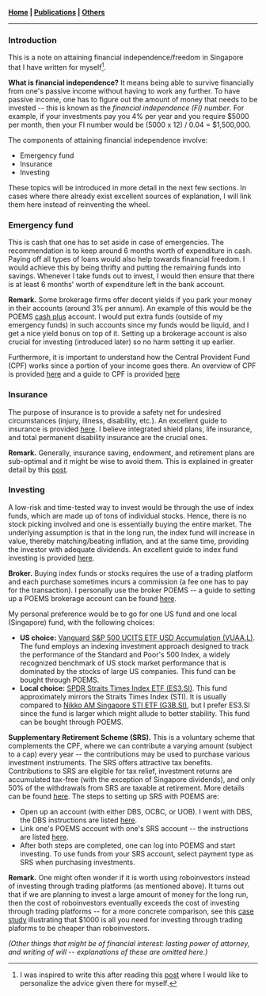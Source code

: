 **[Home](./) \| [Publications](./publications.html) \| [Others](./others.html)**

---

### Introduction

This is a note on attaining financial independence/freedom in Singapore that I have written for myself[^1].

**What is financial independence?** It means being able to survive financially from one's passive income without having to work any further. To have passive income, one has to figure out the amount of money that needs to be invested -- this is known as the *financial independence (FI) number*. For example, if your investments pay you 4% per year and you require $5000 per month, then your FI number would be (5000 x 12) / 0.04 = $1,500,000.

The components of attaining financial independence involve:
- Emergency fund
- Insurance
- Investing

These topics will be introduced in more detail in the next few sections. In cases where there already exist excellent sources of explanation, I will link them here instead of reinventing the wheel.

[^1]: I was inspired to write this after reading this [post](https://www.reddit.com/r/singaporefi/comments/j7f815/starting_guide_to_fi/) where I would like to personalize the advice given there for myself.

### Emergency fund

This is cash that one has to set aside in case of emergencies. The recommendation is to keep around 6 months worth of expenditure in cash. Paying off all types of loans would also help towards financial freedom. I would achieve this by being thrifty and putting the remaining funds into savings. Whenever I take funds out to invest, I would then ensure that there is at least 6 months' worth of expenditure left in the bank account. 

**Remark.** Some brokerage firms offer decent yields if you park your money in their accounts (around 3% per annum). An example of this would be the POEMS [cash plus](https://www.poems.com.sg/cash-plus/) account. I would put extra funds (outside of my emergency funds) in such accounts since my funds would be liquid, and I get a nice yield bonus on top of it. Setting up a brokerage account is also crucial for investing (introduced later) so no harm setting it up earlier. 

Furthermore, it is important to understand how the Central Provident Fund (CPF) works since a portion of your income goes there. An overview of CPF is provided [here](https://www.cpf.gov.sg/member/cpf-overview) and a guide to CPF is provided [here](https://www.reddit.com/r/singaporefi/comments/jqglfs/a_guide_to_cpf/)

### Insurance

The purpose of insurance is to provide a safety net for undesired circumstances (injury, illness, disability, etc.). An excellent guide to insurance is provided [here](https://www.reddit.com/r/singaporefi/comments/jdxn37/a_guide_to_insurance_in_singapore/). I believe integrated shield plans, life insurance, and total permanent disability insurance are the crucial ones.

**Remark.** Generally, insurance saving, endowment, and retirement plans are sub-optimal and it might be wise to avoid them. This is explained in greater detail by this [post](https://www.reddit.com/r/singaporefi/comments/og2hjo/about_insurance_saving_endownment_and_retirement/).

### Investing

A low-risk and time-tested way to invest would be through the use of index funds, which are made up of tons of individual stocks. Hence, there is no stock picking involved and one is essentially buying the entire market. The underlying assumption is that in the long run, the index fund will increase in value, thereby matching/beating inflation, and at the same time, providing the investor with adequate dividends. An excellent guide to index fund investing is provided [here](https://www.firepathlion.com/the-bogleheads-3-fund-portfolio-for-singapore-firewalkers/).

**Broker.** Buying index funds or stocks requires the use of a trading platform and each purchase sometimes incurs a commission (a fee one has to pay for the transaction). I personally use the broker POEMS -- a guide to setting up a POEMS brokerage account can be found [here](https://dollarsandsense.sg/step-step-guide-opening-brokerage-account-poems/).

My personal preference would be to go for one US fund and one local (Singapore) fund, with the following choices:
- **US choice:** [Vanguard S&P 500 UCITS ETF USD Accumulation (VUAA.L)](https://finance.yahoo.com/quote/VUAA.L/). The fund employs an indexing investment approach designed to track the performance of the Standard and Poor's 500 Index, a widely recognized benchmark of US stock market performance that is dominated by the stocks of large US companies. This fund can be bought through POEMS.
- **Local choice:** [SPDR Straits Times Index ETF (ES3.SI)](https://sg.finance.yahoo.com/quote/es3.si/). This fund approximately mirrors the Straits Times Index (STI). It is usually compared to [Nikko AM Singapore STI ETF (G3B.SI)](https://sg.finance.yahoo.com/quote/G3B.SI/), but I prefer ES3.SI since the fund is larger which might allude to better stability. This fund can be bought through POEMS.

**Supplementary Retirement Scheme (SRS).** This is a voluntary scheme that complements the CPF, where we can contribute a varying amount (subject to a cap) every year -- the contributions may be used to purchase various investment instruments. The SRS offers attractive tax benefits. Contributions to SRS are eligible for tax relief, investment returns are accumulated tax-free (with the exception of Singapore dividends), and only 50% of the withdrawals from SRS are taxable at retirement. More details can be found [here](https://www.iras.gov.sg/taxes/individual-income-tax/basics-of-individual-income-tax/special-tax-schemes/srs-contributions). The steps to setting up SRS with POEMS are:
- Open up an account (with either DBS, OCBC, or UOB). I went with DBS, the DBS instructions are listed [here](https://www.dbs.com.sg/personal/support/bank-account-srs-account-opening.html).
- Link one's POEMS account with one's SRS account -- the instructions are listed [here](https://www.poems.com.sg/release-notes/poems-online-services-quick-reference-guide/#srscpf).
- After both steps are completed, one can log into POEMS and start investing. To use funds from your SRS account, select payment type as SRS when purchasing investments.

**Remark.** One might often wonder if it is worth using roboinvestors instead of investing through trading platforms (as mentioned above). It turns out that if we are planning to invest a large amount of money for the long run, then the cost of roboinvestors eventually exceeds the cost of investing through trading platforms -- for a more concrete comparison, see this [case study](https://www.reddit.com/r/singaporefi/comments/t1u7yf/1000_is_all_you_need_for_diy_to_be_cheaper_than/) illustrating that $1000 is all you need for investing through trading plaforms to be cheaper than roboinvestors.

*(Other things that might be of financial interest: lasting power of attorney, and writing of will -- explanations of these are omitted here.)*
